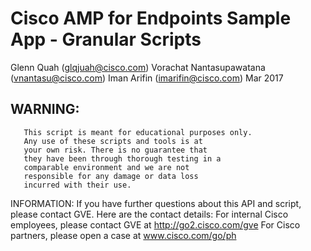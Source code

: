 
#   Cisco AMP for Endpoints Sample App - Granular Scripts

   Glenn Quah (glqjuah@cisco.com)
   Vorachat Nantasupawatana (vnantasu@cisco.com)
   Iman Arifin (imarifin@cisco.com)
       Mar 2017

##   WARNING:
       This script is meant for educational purposes only.
       Any use of these scripts and tools is at
       your own risk. There is no guarantee that
       they have been through thorough testing in a
       comparable environment and we are not
       responsible for any damage or data loss
       incurred with their use.

   INFORMATION:
       If you have further questions about this API and script, please contact GVE. Here are the contact details:
           For internal Cisco employees, please contact GVE at http://go2.cisco.com/gve
           For Cisco partners, please open a case at www.cisco.com/go/ph
